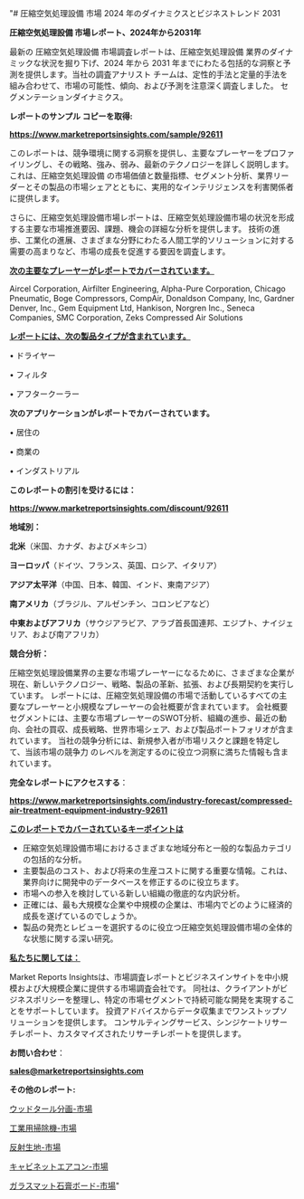 "# 圧縮空気処理設備 市場 2024 年のダイナミクスとビジネストレンド 2031

<strong>圧縮空気処理設備 市場レポート、2024年から2031年</strong>

最新の 圧縮空気処理設備 市場調査レポートは、圧縮空気処理設備 業界のダイナミックな状況を掘り下げ、2024 年から 2031 年までにわたる包括的な洞察と予測を提供します。当社の調査アナリスト チームは、定性的手法と定量的手法を組み合わせて、市場の可能性、傾向、および予測を注意深く調査しました。 セグメンテーションダイナミクス。



<strong>レポートのサンプル コピーを取得:</strong> <a href=https://www.marketreportsinsights.com/sample/92611>

<strong><u>https://www.marketreportsinsights.com/sample/92611</u></strong></a>

このレポートは、競争環境に関する洞察を提供し、主要なプレーヤーをプロファイリングし、その戦略、強み、弱み、最新のテクノロジーを詳しく説明します。 これは、圧縮空気処理設備 の市場価値と数量指標、セグメント分析、業界リーダーとその製品の市場シェアとともに、実用的なインテリジェンスを利害関係者に提供します。

さらに、圧縮空気処理設備市場レポートは、圧縮空気処理設備市場の状況を形成する主要な市場推進要因、課題、機会の詳細な分析を提供します。 技術の進歩、工業化の進展、さまざまな分野にわたる人間工学的ソリューションに対する需要の高まりなど、市場の成長を促進する要因を調査します。



<strong><u>次の主要なプレーヤーがレポートでカバーされています。</u></strong>

Aircel Corporation, Airfilter Engineering, Alpha-Pure Corporation, Chicago Pneumatic, Boge Compressors, CompAir, Donaldson Company, Inc, Gardner Denver, Inc., Gem Equipment Ltd, Hankison, Norgren Inc., Seneca Companies, SMC Corporation, Zeks Compressed Air Solutions



<strong><u><b>レポートには、次の製品タイプが含まれています。</b></u></strong>

• ドライヤー

• フィルタ

• アフタークーラー



<strong><b>次のアプリケーションがレポートでカバーされています。</b></strong>

• 居住の

• 商業の

• インダストリアル



<strong><b>このレポートの割引を受けるには：</b></strong><a href=https://www.marketreportsinsights.com/discount/92611>

<strong><u>https://www.marketreportsinsights.com/discount/92611</u></strong></a>



<strong>地域別：</strong>



<strong>北米</strong>（米国、カナダ、およびメキシコ）



<strong>ヨーロッパ</strong>（ドイツ、フランス、英国、ロシア、イタリア）



<strong>アジア太平洋</strong>（中国、日本、韓国、インド、東南アジア）



<strong>南アメリカ</strong>（ブラジル、アルゼンチン、コロンビアなど）



<strong>中東およびアフリカ</strong>（サウジアラビア、アラブ首長国連邦、エジプト、ナイジェリア、および南アフリカ）



<strong>競合分析：</strong>

圧縮空気処理設備業界の主要な市場プレーヤーになるために、さまざまな企業が現在、新しいテクノロジー、戦略、製品の革新、拡張、および長期契約を実行しています。 レポートには、圧縮空気処理設備の市場で活動しているすべての主要なプレーヤーと小規模なプレーヤーの会社概要が含まれています。 会社概要セグメントには、主要な市場プレーヤーのSWOT分析、組織の進歩、最近の動向、会社の買収、成長戦略、世界市場シェア、および製品ポートフォリオが含まれています。 当社の競争分析には、新規参入者が市場リスクと課題を特定して、当該市場の競争力 のレベルを測定するのに役立つ洞察に満ちた情報も含まれています。



<strong>完全なレポートにアクセスする</strong>：

<a href=https://www.marketreportsinsights.com/industry-forecast/compressed-air-treatment-equipment-industry-92611>

<strong><u>https://www.marketreportsinsights.com/industry-forecast/compressed-air-treatment-equipment-industry-92611</u></strong></a>



<strong><u><b>このレポートでカバーされているキーポイントは</b></u></strong>
<ul>
  <li>圧縮空気処理設備市場におけるさまざまな地域分布と一般的な製品カテゴリの包括的な分析。</li>
  <li>主要製品のコスト、および将来の生産コストに関する重要な情報。これは、業界向けに開発中のデータベースを修正するのに役立ちます。</li>
  <li>市場への参入を検討している新しい組織の徹底的な内訳分析。</li>
  <li>正確には、最も大規模な企業や中規模の企業は、市場内でどのように経済的成長を遂げているのでしょうか。</li>
  <li>製品の発売とレビューを選択するのに役立つ圧縮空気処理設備市場の全体的な状態に関する深い研究。</li>
</ul>


<strong><u><b>私たちに関しては：</b></u></strong>

Market Reports Insightsは、市場調査レポートとビジネスインサイトを中小規模および大規模企業に提供する市場調査会社です。 同社は、クライアントがビジネスポリシーを整理し、特定の市場セグメントで持続可能な開発を実現することをサポートしています。 投資アドバイスからデータ収集までワンストップソリューションを提供します。 コンサルティングサービス、シンジケートリサーチレポート、カスタマイズされたリサーチレポートを提供します。



<strong><b>お問い合わせ</b></strong>：

<a href=mailto:sales@marketreportsinsights.com>

<strong><u>sales@marketreportsinsights.com</u></strong></a>



<strong>その他のレポート:</strong>

<a href=https://www.linkedin.com/pulse/ウッドタール分画-市場-2023-最新の-cagr-および成長分析-2030-pr-news-hub-8pd5f/>ウッドタール分画-市場</a>

<a href=https://www.linkedin.com/pulse/工業用掃除機-市場-2023-収益と成長ドライバー-2030-pr-news-hub-dlqef/>工業用掃除機-市場</a>

<a href=https://www.linkedin.com/pulse/反射生地-市場-2023-swot-分析と成長率-2030-trend-tracking-toolbox-24-analysis-2ipuf/>反射生地-市場</a>

<a href=https://www.linkedin.com/pulse/キャビネットエアコン-市場-2023-総利益と主要ベンダー-2030-jsl7c/>キャビネットエアコン-市場</a>

<a href=https://www.linkedin.com/pulse/ガラスマット石膏ボード-市場-2023-最新の-cagr-および成長分析-2030-trend-titans-360-analysis-pngff/>ガラスマット石膏ボード-市場</a>"
